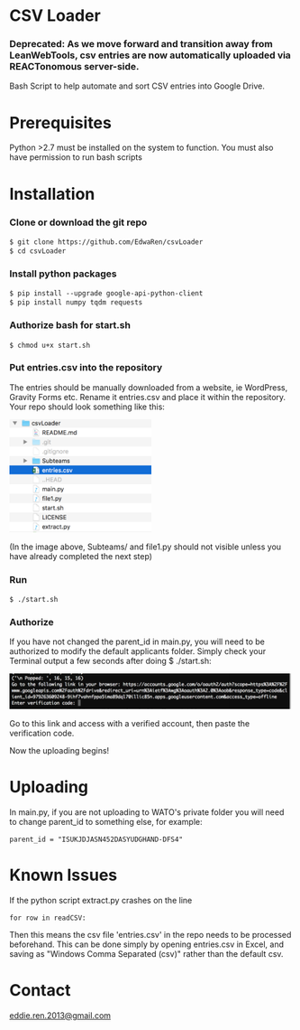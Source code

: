 # CSV Loader
### Deprecated: As we move forward and transition away from LeanWebTools, csv entries are now automatically uploaded via REACTonomous server-side.

Bash Script to help automate and sort CSV entries into Google Drive.

# Prerequisites

Python >2.7 must be installed on the system to function. You must also have permission to run bash scripts

# Installation

### Clone or download the git repo
```
$ git clone https://github.com/EdwaRen/csvLoader
$ cd csvLoader
```

### Install python packages
```
$ pip install --upgrade google-api-python-client
$ pip install numpy tqdm requests
```

### Authorize bash for start.sh
```
$ chmod u+x start.sh
```

### Put entries.csv into the repository

The entries should be manually downloaded from a website, ie WordPress, Gravity Forms etc. Rename it entries.csv and place it within the repository. Your repo should look something like this:

<p align="left">
  <img src="./ReadmeImg/readme0.png" height = "200">
</p>

(In the image above, Subteams/ and file1.py should not visible unless you have already completed the next step)


### Run
```
$ ./start.sh
```

### Authorize

If you have not changed the parent_id in main.py, you will need to be authorized to modify the default applicants folder. Simply check your Terminal output a few seconds after doing $ ./start.sh:

<p align="left">
  <img src="./ReadmeImg/readme2.png" width = "500px">
</p>

Go to this link and access with a verified account, then paste the verification code.

Now the uploading begins!

# Uploading

In main.py, if you are not uploading to WATO's private folder you will need to change parent_id to something else, for example:

```
parent_id = "ISUKJDJASN452DASYUDGHAND-DFS4"
```

# Known Issues

If the python script extract.py crashes on the line
```
for row in readCSV:
```
Then this means the csv file 'entries.csv' in the repo needs to be processed beforehand. This can be done simply by opening entries.csv in Excel, and saving as "Windows Comma Separated (csv)" rather than the default csv.

# Contact

eddie.ren.2013@gmail.com
